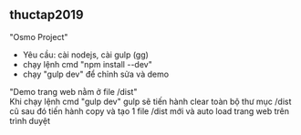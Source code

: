 ## thuctap2019
"Osmo Project"

- Yêu cầu: cài nodejs, cài gulp (gg)
- chạy lệnh cmd "npm install --dev"
- chạy "gulp dev" để chỉnh sửa và demo

"Demo trang web nằm ở file /dist"
<br>Khi chạy lệnh cmd "gulp dev" gulp sẽ tiến hành clear toàn bộ thư mục /dist cũ sau đó tiến hành copy và tạo 1 file /dist mới và auto load trang web trên trình duyệt
